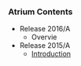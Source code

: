 ### Atrium Contents
* Release 2016/A
    + Overvie
* Release 2015/A
    + [Introduction](https://github.com/onfsdn/atrium-docs/wiki/Introduction-(15-A))
    